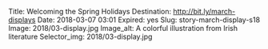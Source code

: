 Title: Welcoming the Spring Holidays
Destination: http://bit.ly/march-displays
Date: 2018-03-07 03:01
Expired: yes
Slug: story-march-display-s18
Image: 2018/03-display.jpg
Image_alt: A colorful illustration from Irish literature 
Selector_img: 2018/03-display.jpg
